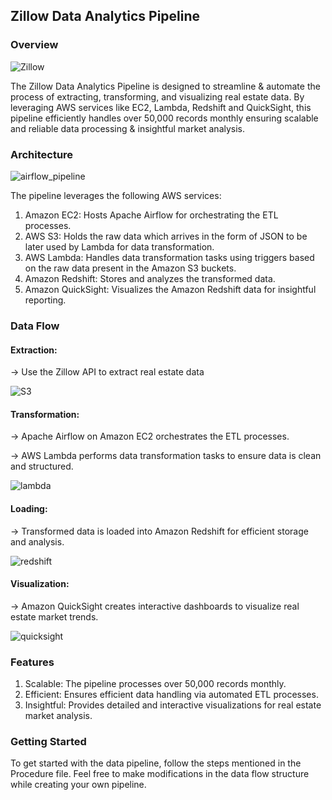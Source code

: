 ## Zillow Data Analytics Pipeline

### Overview

![Zillow](https://github.com/abhishekshah25/zillow-data-pipeline/assets/147745895/a1c6edee-ca37-4e2a-913a-489b8a7a7e9a)



The Zillow Data Analytics Pipeline is designed to streamline & automate the process of extracting, transforming, and visualizing real estate data. By leveraging AWS services like EC2, Lambda, Redshift and QuickSight, this pipeline efficiently handles over 50,000 records monthly ensuring scalable and reliable data processing & insightful market analysis.


### Architecture


![airflow_pipeline](https://github.com/abhishekshah25/zillow-data-pipeline/assets/147745895/b7602d48-49c6-4840-ae00-0fff8ff1fa67)


The pipeline leverages the following AWS services:

1. Amazon EC2: Hosts Apache Airflow for orchestrating the ETL processes.
2. AWS S3: Holds the raw data which arrives in the form of JSON to be later used by Lambda for data transformation.
3. AWS Lambda: Handles data transformation tasks using triggers based on the raw data present in the Amazon S3 buckets.
4. Amazon Redshift: Stores and analyzes the transformed data.
5. Amazon QuickSight: Visualizes the Amazon Redshift data for insightful reporting.


### Data Flow

#### Extraction:

-> Use the Zillow API to extract real estate data

![S3](https://github.com/abhishekshah25/zillow-data-pipeline/assets/147745895/0f068247-8c82-46df-8980-f72666c6f9d0)

#### Transformation:

-> Apache Airflow on Amazon EC2 orchestrates the ETL processes.

-> AWS Lambda performs data transformation tasks to ensure data is clean and structured.

![lambda](https://github.com/abhishekshah25/zillow-data-pipeline/assets/147745895/88fb65c4-4774-47a3-b980-e4002513717f)


#### Loading:

-> Transformed data is loaded into Amazon Redshift for efficient storage and analysis.

![redshift](https://github.com/abhishekshah25/zillow-data-pipeline/assets/147745895/9370c706-80c9-4f70-a077-c5df7bd7ecf9)


#### Visualization:

-> Amazon QuickSight creates interactive dashboards to visualize real estate market trends.

![quicksight](https://github.com/abhishekshah25/zillow-data-pipeline/assets/147745895/4a358d5b-b6ec-4ec1-8672-7f687af80fc7)


### Features

1. Scalable: The pipeline processes over 50,000 records monthly.
2. Efficient: Ensures efficient data handling via automated ETL processes.
3. Insightful: Provides detailed and interactive visualizations for real estate market analysis.

### Getting Started

To get started with the data pipeline, follow the steps mentioned in the Procedure file. Feel free to make modifications in the data flow structure while creating your own pipeline.
